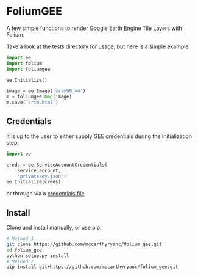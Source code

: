 # FoliumGEE

A few simple functions to render Google Earth Engine Tile Layers with Folium.

Take a look at the tests directory for usage, but here is a simple example:

```python
import ee
import folium
import foliumgee

ee.Initialize()

image = ee.Image('srtm90_v4')
m = foliumgee.map(image)
m.save('srtm.html')
```

## Credentials

It is up to the user to either supply GEE credentials during the Initialization step:

```python
import ee

creds = ee.ServiceAccountCredentials(
	service_account,
	'privatekey.json')
ee.Initialize(creds)
```

or through via a [credentials file](https://developers.google.com/earth-engine/python_install_manual#setting-up-authentication-credentials).

## Install

Clone and install manually, or use pip:

```bash
# Method 1
git clone https://github.com/mccarthyryanc/folium_gee.git
cd folium_gee
python setup.py install
# Method 2
pip install git+https://github.com/mccarthyryanc/folium_gee.git
```